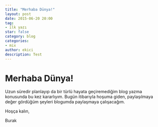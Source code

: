 ```yaml
---
title: "Merhaba Dünya!"
layout: post
date: 2015-06-20 20:00
tag:
- ilk yazı
star: false
category: blog
categories: 
- mix
author: ekici
description: Test
---
```


# Merhaba Dünya!

Uzun süredir planlayıp da bir türlü hayata geçiremediğim blog yazma konusunda bu kez kararlıyım. Bugün itibarıyla hoşuma giden, paylaşılmaya değer gördüğüm şeyleri blogumda paylaşmaya çalışacağım.

Hoşça kalın,

Burak
